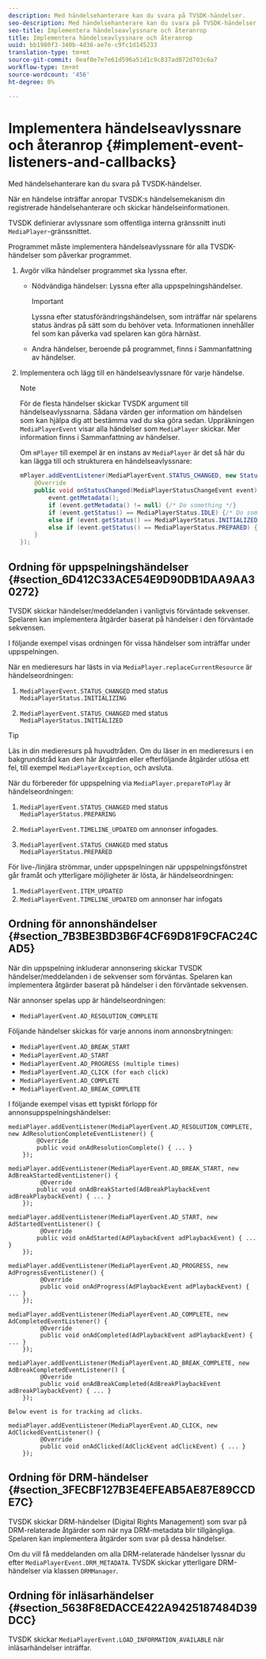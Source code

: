 ```yaml
---
description: Med händelsehanterare kan du svara på TVSDK-händelser.
seo-description: Med händelsehanterare kan du svara på TVSDK-händelser.
seo-title: Implementera händelseavlyssnare och återanrop
title: Implementera händelseavlyssnare och återanrop
uuid: bb1980f3-340b-4d36-ae7e-c9fc1d145233
translation-type: tm+mt
source-git-commit: 0eaf0e7e7e61d596a51d1c9c837ad072d703c6a7
workflow-type: tm+mt
source-wordcount: '456'
ht-degree: 0%

---
```



# Implementera händelseavlyssnare och återanrop {#implement-event-listeners-and-callbacks}

Med händelsehanterare kan du svara på TVSDK-händelser.

När en händelse inträffar anropar TVSDK:s händelsemekanism din registrerade händelsehanterare och skickar händelseinformationen.

TVSDK definierar avlyssnare som offentliga interna gränssnitt inuti `MediaPlayer`-gränssnittet.

Programmet måste implementera händelseavlyssnare för alla TVSDK-händelser som påverkar programmet.

1. Avgör vilka händelser programmet ska lyssna efter.

   * Nödvändiga händelser: Lyssna efter alla uppspelningshändelser.

      >[!IMPORTANT]
      >
      >Lyssna efter statusförändringshändelsen, som inträffar när spelarens status ändras på sätt som du behöver veta. Informationen innehåller fel som kan påverka vad spelaren kan göra härnäst.

   * Andra händelser, beroende på programmet, finns i Sammanfattning av händelser.

1. Implementera och lägg till en händelseavlyssnare för varje händelse.

   >[!NOTE]
   >
   >För de flesta händelser skickar TVSDK argument till händelseavlyssnarna. Sådana värden ger information om händelsen som kan hjälpa dig att bestämma vad du ska göra sedan. Uppräkningen `MediaPlayerEvent` visar alla händelser som `MediaPlayer` skickar. Mer information finns i Sammanfattning av händelser.

   Om `mPlayer` till exempel är en instans av `MediaPlayer` är det så här du kan lägga till och strukturera en händelseavlyssnare:

   ```java
   mPlayer.addEventListener(MediaPlayerEvent.STATUS_CHANGED, new StatusChangeEventListener() { 
       @Override 
       public void onStatusChanged(MediaPlayerStatusChangeEvent event) { 
           event.getMetadata(); 
           if (event.getMetadata() != null) {/* Do something */} 
           if (event.getStatus() == MediaPlayerStatus.IDLE) {/* Do something */} 
           else if (event.getStatus() == MediaPlayerStatus.INITIALIZED) {/* Do something */} 
           else if (event.getStatus() == MediaPlayerStatus.PREPARED) {/* Do something */} 
       } 
   }); 
   ```

## Ordning för uppspelningshändelser {#section_6D412C33ACE54E9D90DB1DAA9AA30272}

TVSDK skickar händelser/meddelanden i vanligtvis förväntade sekvenser. Spelaren kan implementera åtgärder baserat på händelser i den förväntade sekvensen.

I följande exempel visas ordningen för vissa händelser som inträffar under uppspelningen.

När en medieresurs har lästs in via `MediaPlayer.replaceCurrentResource` är händelseordningen:

1. `MediaPlayerEvent.STATUS_CHANGED` med status  `MediaPlayerStatus.INITIALIZING`

1. `MediaPlayerEvent.STATUS_CHANGED` med status  `MediaPlayerStatus.INITIALIZED`

>[!TIP]
>
>Läs in din medieresurs på huvudtråden. Om du läser in en medieresurs i en bakgrundstråd kan den här åtgärden eller efterföljande åtgärder utlösa ett fel, till exempel `MediaPlayerException`, och avsluta.

När du förbereder för uppspelning via `MediaPlayer.prepareToPlay` är händelseordningen:

1. `MediaPlayerEvent.STATUS_CHANGED` med status  `MediaPlayerStatus.PREPARING`

1. `MediaPlayerEvent.TIMELINE_UPDATED` om annonser infogades.
1. `MediaPlayerEvent.STATUS_CHANGED` med status  `MediaPlayerStatus.PREPARED`

För live-/linjära strömmar, under uppspelningen när uppspelningsfönstret går framåt och ytterligare möjligheter är lösta, är händelseordningen:

1. `MediaPlayerEvent.ITEM_UPDATED`
1. `MediaPlayerEvent.TIMELINE_UPDATED` om annonser har infogats

## Ordning för annonshändelser {#section_7B3BE3BD3B6F4CF69D81F9CFAC24CAD5}

När din uppspelning inkluderar annonsering skickar TVSDK händelser/meddelanden i de sekvenser som förväntas. Spelaren kan implementera åtgärder baserat på händelser i den förväntade sekvensen.

När annonser spelas upp är händelseordningen:

* `MediaPlayerEvent.AD_RESOLUTION_COMPLETE`

Följande händelser skickas för varje annons inom annonsbrytningen:

* `MediaPlayerEvent.AD_BREAK_START`
* `MediaPlayerEvent.AD_START`
* `MediaPlayerEvent.AD_PROGRESS (multiple times)`
* `MediaPlayerEvent.AD_CLICK (for each click)`
* `MediaPlayerEvent.AD_COMPLETE`
* `MediaPlayerEvent.AD_BREAK_COMPLETE`

I följande exempel visas ett typiskt förlopp för annonsuppspelningshändelser:

```
mediaPlayer.addEventListener(MediaPlayerEvent.AD_RESOLUTION_COMPLETE, new AdResolutionCompleteEventListener() { 
        @Override 
        public void onAdResolutionComplete() { ... } 
    }); 
 
mediaPlayer.addEventListener(MediaPlayerEvent.AD_BREAK_START, new AdBreakStartedEventListener() { 
         @Override 
        public void onAdBreakStarted(AdBreakPlaybackEvent adBreakPlaybackEvent) { ... } 
    }); 
 
mediaPlayer.addEventListener(MediaPlayerEvent.AD_START, new AdStartedEventListener() { 
         @Override 
        public void onAdStarted(AdPlaybackEvent adPlaybackEvent) { ... } 
    }); 
 
mediaPlayer.addEventListener(MediaPlayerEvent.AD_PROGRESS, new AdProgressEventListener() { 
         @Override 
         public void onAdProgress(AdPlaybackEvent adPlaybackEvent) { ... } 
    }); 
 
mediaPlayer.addEventListener(MediaPlayerEvent.AD_COMPLETE, new AdCompletedEventListener() { 
         @Override 
         public void onAdCompleted(AdPlaybackEvent adPlaybackEvent) { ... } 
    }); 
 
mediaPlayer.addEventListener(MediaPlayerEvent.AD_BREAK_COMPLETE, new AdBreakCompletedEventListener() { 
         @Override 
         public void onAdBreakCompleted(AdBreakPlaybackEvent adBreakPlaybackEvent) { ... } 
    }); 
 
Below event is for tracking ad clicks. 
 
mediaPlayer.addEventListener(MediaPlayerEvent.AD_CLICK, new AdClickedEventListener() { 
         @Override 
         public void onAdClicked(AdClickEvent adClickEvent) { ... } 
    });
```

## Ordning för DRM-händelser {#section_3FECBF127B3E4EFEAB5AE87E89CCDE7C}

TVSDK skickar DRM-händelser (Digital Rights Management) som svar på DRM-relaterade åtgärder som när nya DRM-metadata blir tillgängliga. Spelaren kan implementera åtgärder som svar på dessa händelser.

Om du vill få meddelanden om alla DRM-relaterade händelser lyssnar du efter `MediaPlayerEvent.DRM_METADATA`. TVSDK skickar ytterligare DRM-händelser via klassen `DRMManager`.

## Ordning för inläsarhändelser {#section_5638F8EDACCE422A9425187484D39DCC}

TVSDK skickar `MediaPlayerEvent.LOAD_INFORMATION_AVAILABLE` när inläsarhändelser inträffar.